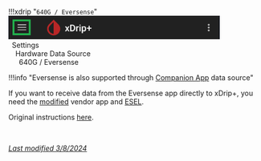 !!!xdrip "`640G / Eversense`"  
    <img src="../../images/hamburger_menu.png" style="zoom:75%;" />  
    &ensp;Settings  
    &emsp;Hardware Data Source  
    &ensp;&emsp;640G / Eversense

!!!info "Eversense is also supported through [Companion App](../companion) data source" 

If you want to receive data from the Eversense app directly to xDrip+, you need the [modified](https://cr4ck3d3v3r53n53.club/) vendor app and [ESEL](https://github.com/BernhardRo/Esel/blob/master/apk/debug/app-debug.apk).

Original instructions [here](https://github.com/BernhardRo/Esel).

</br>

[*Last modified 3/8/2024*](https://github.com/NightscoutFoundation/xDrip/releases/tag/2024.08.02)

